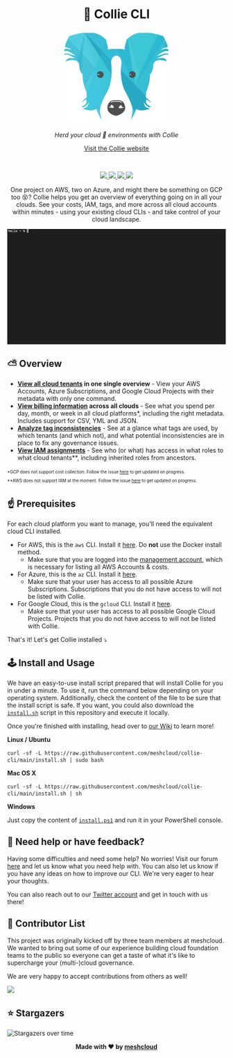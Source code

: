 <h1 align="center">🐶 Collie CLI</h1>

<p align="center">
  <img src="/.github/collie-logo-blue.png" width="250">
</p>

<p align="center">
  <i>Herd your cloud 🐑 environments with Collie</i>
</p>

<p align="center">
  <a href="https://collie-cli.io/">Visit the Collie website</a>
</p>

<br>

<p align="center">
  <a href="https://github.com/meshcloud/collie-cli/actions/workflows/build.yml">
    <img src="https://github.com/meshcloud/collie-cli/actions/workflows/build.yml/badge.svg">
  </a>
  <a href="https://github.com/meshcloud/collie-cli/graphs/contributors">
    <img src="https://img.shields.io/badge/maintained-true-green">
  </a>
  <a href="https://github.com/meshcloud/collie-cli/blob/develop/LICENSE">
    <img src="https://img.shields.io/github/license/meshcloud/collie-cli">
  </a>
  <a href="https://github.com/meshcloud/collie-cli/releases">
    <img src="https://img.shields.io/github/v/release/meshcloud/collie-cli?sort=semver">
  </a>
</p>

<p align="center">
    One project on AWS, two on Azure, and might there be something on GCP too 😵? Collie helps you get an overview of everything going on in all your clouds.
  See your costs, IAM, tags, and more across all cloud accounts within minutes - using your existing cloud CLIs - and take control of your cloud landscape.
</p>

<img align="center" src="/.github/collie-demo.gif">

## ⛅️ Overview

- **[View all cloud tenants](https://github.com/meshcloud/collie-cli/wiki#listing-tenants)
  in one single overview** - View your AWS Accounts, Azure Subscriptions, and
  Google Cloud Projects with their metadata with only one command.
- **[View billing information](https://github.com/meshcloud/collie-cli/wiki#listing-costs-per-tenant)
  across all clouds** - See what you spend per day, month, or week in all cloud
  platforms*, including the right metadata. Includes support for CSV, YML and
  JSON.
- **[Analyze tag inconsistencies](https://github.com/meshcloud/collie-cli/wiki#identifying-inconsistencies-in-the-use-of-tags)** -
  See at a glance what tags are used, by which tenants (and which not), and what
  potential inconsistencies are in place to fix any governance issues.
- **[View IAM assignments](https://github.com/meshcloud/collie-cli/wiki#listing-iam-setup-per-tenant)** -
  See who (or what) has access in what roles to what cloud tenants**, including
  inherited roles from ancestors.

<sup><sub>*GCP does not support cost collection. Follow the issue
[here](https://github.com/meshcloud/collie-cli/issues/17) to get updated on
progress.</sub></sup><br>
<sup><sub>**AWS does not support IAM at the moment. Follow the issue
[here](https://github.com/meshcloud/collie-cli/issues/41) to get updated on
progress.</sub></sup>

## ☝️ Prerequisites<a name="prerequisites"></a>

For each cloud platform you want to manage, you'll need the equivalent cloud CLI
installed.

- For AWS, this is the `aws` CLI. Install it
  [here](https://docs.aws.amazon.com/cli/latest/userguide/install-cliv2.html).
  Do **not** use the Docker install method.
  - Make sure that you are logged into the
    [management account](https://docs.aws.amazon.com/organizations/latest/userguide/orgs_getting-started_concepts.html),
    which is necessary for listing all AWS Accounts & costs.
- For Azure, this is the `az` CLI. Install it
  [here](https://docs.microsoft.com/en-us/cli/azure/install-azure-cli).
  - Make sure that your user has access to all possible Azure Subscriptions.
    Subscriptions that you do not have access to will not be listed with Collie.
- For Google Cloud, this is the `gcloud` CLI. Install it
  [here](https://cloud.google.com/sdk/docs/quickstart).
  - Make sure that your user has access to all possible Google Cloud Projects.
    Projects that you do not have access to will not be listed with Collie.

That's it! Let's get Collie installed ⤵️

## 🕹 Install and Usage

We have an easy-to-use install script prepared that will install Collie for you
in under a minute. To use it, run the command below depending on your operating
system. Additionally, check the content of the file to be sure that the install
script is safe. If you want, you could also download the
[`install.sh`](https://github.com/meshcloud/collie-cli/blob/develop/install.sh)
script in this repository and execute it locally.

Once you're finished with installing, head over to
[our Wiki](https://github.com/meshcloud/collie-cli/wiki#before-using-collie) to
learn more!

**Linux / Ubuntu**

```
curl -sf -L https://raw.githubusercontent.com/meshcloud/collie-cli/main/install.sh | sudo bash
```

**Mac OS X**

```
curl -sf -L https://raw.githubusercontent.com/meshcloud/collie-cli/main/install.sh | sh
```

**Windows**

Just copy the content of [`install.ps1`](https://github.com/meshcloud/collie-cli/blob/develop/install.ps1) and run it in your PowerShell console.

## 👋 Need help or have feedback?

Having some difficulties and need some help? No worries! Visit our forum
[here](https://github.com/meshcloud/collie-cli/discussions) and let us know what
you need help with. You can also let us know if you have any ideas on how to
improve our CLI. We're very eager to hear your thoughts.

You can also reach out to our [Twitter account](https://twitter.com/meshstack)
and get in touch with us there!

## 🙋‍ Contributor List

This project was originally kicked off by three team members at meshcloud. We
wanted to bring out some of our experience building cloud foundation teams to
the public so everyone can get a taste of what it's like to supercharge your
(multi-)cloud governance.

We are very happy to accept contributions from others as well!

<a href="https://github.com/meshcloud/collie-cli/graphs/contributors">
  <img src="https://contrib.rocks/image?repo=meshcloud/collie-cli" />
</a>

## ⭐️ Stargazers

<img src="https://starchart.cc/meshcloud/collie-cli.svg" alt="Stargazers over time" style="max-width: 100%">

<p align="center"><b>Made with ❤️ by <a href="https://meshcloud.io/?ref=gh-collie">meshcloud</a></b></p>
